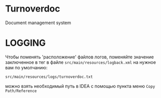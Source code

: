 # Turnoverdoc
Document management system


# LOGGING
Чтобы поменять 'расположение' файлов логов, 
поменяйте значение заключенное в тег **<file>** в файле `src/main/resources/logback.xml` на нужное вам по умолчанию:
```
src/main/resources/logs/turnoverdoc.txt
```
можно взять необходимый путь в IDEA с помощью пункта меню `Copy Path/Reference`


